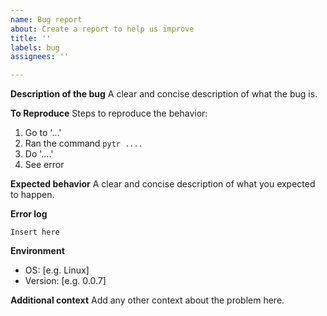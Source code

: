 ```yaml
---
name: Bug report
about: Create a report to help us improve
title: ''
labels: bug
assignees: ''

---
```


**Description of the bug**
A clear and concise description of what the bug is.

**To Reproduce**
Steps to reproduce the behavior:
1. Go to '...'
2. Ran the command `pytr ....`
3. Do '....'
4. See error

**Expected behavior**
A clear and concise description of what you expected to happen.

**Error log**
```
Insert here
```


**Environment**
 - OS: [e.g. Linux]
 - Version: [e.g. 0.0.7]

**Additional context**
Add any other context about the problem here.
